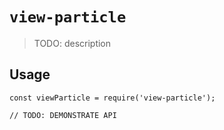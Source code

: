 # `view-particle`

> TODO: description

## Usage

```
const viewParticle = require('view-particle');

// TODO: DEMONSTRATE API
```
